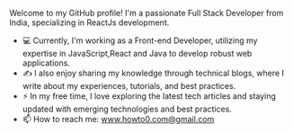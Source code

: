 Welcome to my GitHub profile! I'm a passionate Full Stack Developer from India, specializing in ReactJs development. 

- 💻 Currently, I'm working as a Front-end Developer, utilizing my expertise in JavaScript,React and Java to develop robust web applications.
- ✍️ I also enjoy sharing my knowledge through technical blogs, where I write about my experiences, tutorials, and best practices.
- ⚡ In my free time, I love exploring the latest tech articles and staying updated with emerging technologies and best practices.
- 📫 How to reach me: www.howto0.com@gmail.com
